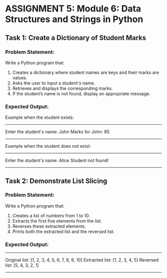 # ASSIGNMENT 5: Module 6: Data Structures and Strings in Python

## Task 1: Create a Dictionary of Student Marks

### Problem Statement:
Write a Python program that:
1. Creates a dictionary where student names are keys and their marks are values.
2. Asks the user to input a student's name.
3. Retrieves and displays the corresponding marks.
4. If the student’s name is not found, display an appropriate message.

### Expected Output:
Example when the student exists:

---

Enter the student's name: John 
Marks for John: 85

---


Example when the student does not exist:

---

Enter the student's name: Alice Student not found!

---


## Task 2: Demonstrate List Slicing

### Problem Statement:
Write a Python program that:
1. Creates a list of numbers from 1 to 10.
2. Extracts the first five elements from the list.
3. Reverses these extracted elements.
4. Prints both the extracted list and the reversed list.

### Expected Output:

---

Original list: [1, 2, 3, 4, 5, 6, 7, 8, 9, 10] 
Extracted list: [1, 2, 3, 4, 5] 
Reversed list: [5, 4, 3, 2, 1]

---
